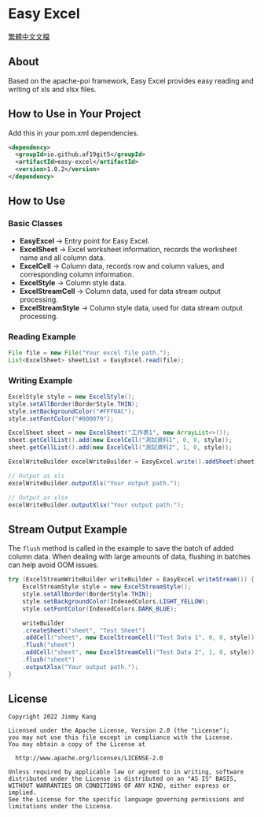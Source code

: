 # Easy Excel

[繁體中文文檔](README_ZH.md)

## About

Based on the apache-poi framework, Easy Excel provides easy reading and writing of xls and xlsx files.

## How to Use in Your Project

Add this in your pom.xml dependencies.

```xml
<dependency>
  <groupId>io.github.af19git5</groupId>
  <artifactId>easy-excel</artifactId>
  <version>1.0.2</version>
</dependency>
```

## How to Use

### Basic Classes

* **EasyExcel** -> Entry point for Easy Excel.
* **ExcelSheet** -> Excel worksheet information, records the worksheet name and all column data.
* **ExcelCell** -> Column data, records row and column values, and corresponding column information.
* **ExcelStyle** -> Column style data.
* **ExcelStreamCell** -> Column data, used for data stream output processing.
* **ExcelStreamStyle** -> Column style data, used for data stream output processing.

### Reading Example

```java
File file = new File("Your excel file path.");
List<ExcelSheet> sheetList = EasyExcel.read(file);
```

### Writing Example

```java
ExcelStyle style = new ExcelStyle();
style.setAllBorder(BorderStyle.THIN);
style.setBackgroundColor("#FFF0AC");
style.setFontColor("#000079");

ExcelSheet sheet = new ExcelSheet("工作表1", new ArrayList<>());
sheet.getCellList().add(new ExcelCell("測試資料1", 0, 0, style));
sheet.getCellList().add(new ExcelCell("測試資料2", 1, 0, style));

ExcelWriteBuilder excelWriteBuilder = EasyExcel.write().addSheet(sheet);

// Output as xls
excelWriteBuilder.outputXls("Your output path.");

// Output as xlsx
excelWriteBuilder.outputXlsx("Your output path.");
```

## Stream Output Example

The `flush` method is called in the example to save the batch of added column data. When dealing with large amounts of data, flushing in batches can help avoid OOM issues.

```java
try (ExcelStreamWriteBuilder writeBuilder = EasyExcel.writeStream()) {
    ExcelStreamStyle style = new ExcelStreamStyle();
    style.setAllBorder(BorderStyle.THIN);
    style.setBackgroundColor(IndexedColors.LIGHT_YELLOW);
    style.setFontColor(IndexedColors.DARK_BLUE);

    writeBuilder
    .createSheet("sheet", "Test Sheet")
    .addCell("sheet", new ExcelStreamCell("Test Data 1", 0, 0, style))
    .flush("sheet")
    .addCell("sheet", new ExcelStreamCell("Test Data 2", 1, 0, style))
    .flush("sheet")
    .outputXlsx("Your output path.");
}
```

## License

```
Copyright 2022 Jimmy Kang

Licensed under the Apache License, Version 2.0 (the "License");
you may not use this file except in compliance with the License.
You may obtain a copy of the License at

  http://www.apache.org/licenses/LICENSE-2.0

Unless required by applicable law or agreed to in writing, software
distributed under the License is distributed on an "AS IS" BASIS,
WITHOUT WARRANTIES OR CONDITIONS OF ANY KIND, either express or implied.
See the License for the specific language governing permissions and
limitations under the License.
```
